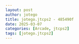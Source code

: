 ```yaml
---
layout: post
author: jotego
title: jotego.jtcps2 - 485490f
date: 2025-03-07
categories: [Arcade, jtcps2]
tags: [jotego.jtcps2]
---
```


